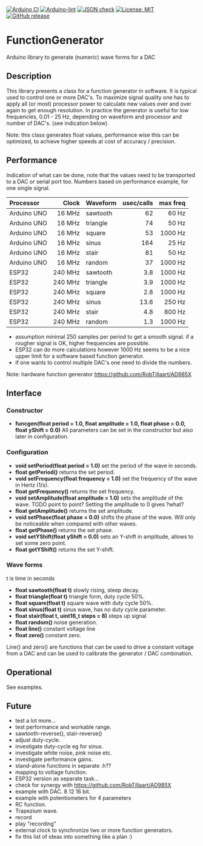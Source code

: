 
[![Arduino CI](https://github.com/RobTillaart/FunctionGenerator/workflows/Arduino%20CI/badge.svg)](https://github.com/marketplace/actions/arduino_ci)
[![Arduino-lint](https://github.com/RobTillaart/FunctionGenerator/actions/workflows/arduino-lint.yml/badge.svg)](https://github.com/RobTillaart/FunctionGenerator/actions/workflows/arduino-lint.yml)
[![JSON check](https://github.com/RobTillaart/FunctionGenerator/actions/workflows/jsoncheck.yml/badge.svg)](https://github.com/RobTillaart/FunctionGenerator/actions/workflows/jsoncheck.yml)
[![License: MIT](https://img.shields.io/badge/license-MIT-green.svg)](https://github.com/RobTillaart/FunctionGenerator/blob/master/LICENSE)
[![GitHub release](https://img.shields.io/github/release/RobTillaart/FunctionGenerator.svg?maxAge=3600)](https://github.com/RobTillaart/FunctionGenerator/releases)


# FunctionGenerator

Arduino library to generate (numeric) wave forms for a DAC


## Description

This library presents a class for a function generator in software. 
It is typical used to control one or more DAC's.
To maximize signal quality one has to apply all (or most) processor power 
to calculate new values over and over again to get enough resolution. 
In practice the generator is useful for low frequencies, 
0.01 - 25 Hz, depending on waveform and processor and number of DAC's.
(see indication below).

Note: this class generates float values, performance wise this can be optimized,
to achieve higher speeds at cost of accuracy / precision.


## Performance

Indication of what can be done, note that the values need to be transported 
to a DAC or serial port too. Numbers based on performance example, for one 
single signal.

| Processor    | Clock    | Waveform | usec/calls | max freq |
|:-------------|---------:|:---------|-----------:|---------:|
| Arduino UNO  | 16 MHz   | sawtooth |  62        |  60 Hz   |
| Arduino UNO  | 16 MHz   | triangle |  74        |  50 Hz   |
| Arduino UNO  | 16 MHz   | square   |  53        |  1000 Hz |
| Arduino UNO  | 16 MHz   | sinus    |  164       |  25 Hz   |
| Arduino UNO  | 16 MHz   | stair    |  81        |  50 Hz   |
| Arduino UNO  | 16 MHz   | random   |  37        |  1000 Hz |
| ESP32        | 240 MHz  | sawtooth |  3.8       |  1000 Hz |
| ESP32        | 240 MHz  | triangle |  3.9       |  1000 Hz |
| ESP32        | 240 MHz  | square   |  2.8       |  1000 Hz |
| ESP32        | 240 MHz  | sinus    |  13.6      |  250 Hz  |
| ESP32        | 240 MHz  | stair    |  4.8       |  800 Hz  |
| ESP32        | 240 MHz  | random   |  1.3       |  1000 Hz |


- assumption minimal 250 samples per period to get a smooth signal.
  if a rougher signal is OK, higher frequencies are possible.
- ESP32 can do more calculations however 1000 Hz seems to be a nice 
  upper limit for a software based function generator.
- if one wants to control multiple DAC's one need to divide the numbers.


Note: hardware function generator https://github.com/RobTillaart/AD985X


## Interface

### Constructor

- **funcgen(float period = 1.0, float amplitude = 1.0, float phase = 0.0, float yShift = 0.0)**
All parameters can be set in the constructor but also later in configuration.


### Configuration

- **void  setPeriod(float period = 1.0)** set the period of the wave in seconds. 
- **float getPeriod()** returns the set period.
- **void  setFrequency(float frequency = 1.0)** set the frequency of the wave in Hertz (1/s).
- **float getFrequency()** returns the set frequency.
- **void  setAmplitude(float amplitude = 1.0)** sets the amplitude of the wave. TODO point to point?
Setting the amplitude to 0 gives ?what? 
- **float getAmplitude()** returns the set amplitude.
- **void  setPhase(float phase = 0.0)** shifts the phase of the wave. Will only be noticeable when 
compared with other waves.
- **float getPhase()** returns the set phase.
- **void  setYShift(float yShift = 0.0)** sets an Y-shift in amplitude, allows to set some zero point.
- **float getYShift()** returns the set Y-shift.


### Wave forms

t is time in seconds

- **float sawtooth(float t)** slowly rising, steep decay.
- **float triangle(float t)** triangle form, duty cycle 50%.
- **float square(float t)** square wave with duty cycle 50%.
- **float sinus(float t)** sinus wave, has no duty cycle parameter. 
- **float stair(float t, uint16_t steps = 8)** steps up signal
- **float random()** noise generation.
- **float line()** constant voltage line
- **float zero()** constant zero.

Line() and zero() are functions that can be used to drive a constant voltage from a DAC 
and can be used to calibrate the generator / DAC combination.


## Operational

See examples.


## Future

- test a lot more...
- test performance and workable range.
- sawtooth-reverse(), stair-reverse()
- adjust duty-cycle.
- investigate duty-cycle eg for sinus.
- investigate white noise, pink noise etc.
- investigate performance gains.
- stand-alone functions in separate .h??
- mapping to voltage function.
- ESP32 version as separate task...
- check for synergy with https://github.com/RobTillaart/AD985X
- example with DAC. 8 12 16 bit.
- example with potentiometers for 4 parameters
- RC function.
- Trapezium wave.
- record
- play "recording"
- external clock to synchronize two or more function generators.
- fix this list of ideas into something like a plan :)


